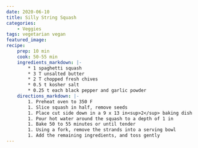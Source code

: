 ```yaml
---
date: 2020-06-10
title: Silly String Squash
categories:
    - Veggies
tags: vegetarian vegan
featured_image: 
recipe:
    prep: 10 min 
    cook: 50-55 min
    ingredients_markdown: |-
        * 1 spaghetti squash
        * 3 T unsalted butter
        * 2 T chopped fresh chives
        * 0.5 t kosher salt
        * 0.25 t each black pepper and garlic powder
    directions_markdown: |-
        1. Preheat oven to 350 F
        1. Slice squash in half, remove seeds
        1. Place cut side down in a 9 x 13 in<sup>2</sup> baking dish
        1. Pour hot water around the squash to a depth of 1 in
        1. Bake 50 to 55 minutes or until tender
        1. Using a fork, remove the strands into a serving bowl
        1. Add the remaining ingredients, and toss gently
---
```

